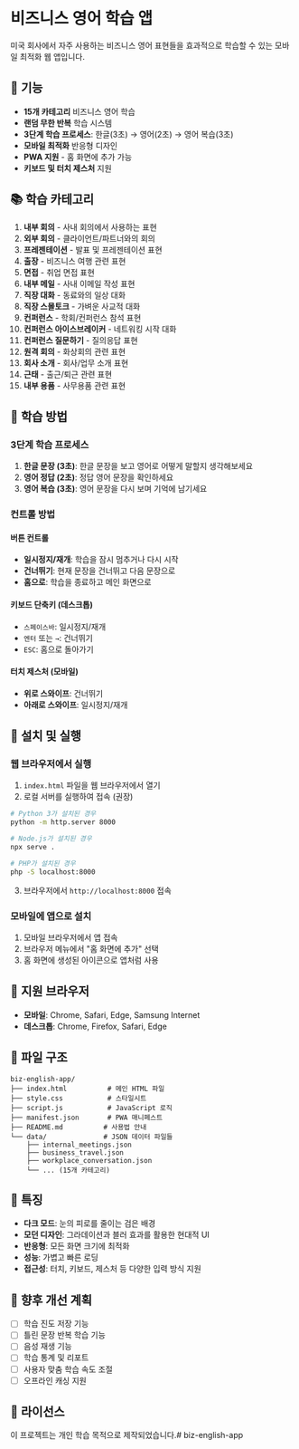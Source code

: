 # 비즈니스 영어 학습 앱

미국 회사에서 자주 사용하는 비즈니스 영어 표현들을 효과적으로 학습할 수 있는 모바일 최적화 웹 앱입니다.

## 🚀 기능

- **15개 카테고리** 비즈니스 영어 학습
- **랜덤 무한 반복** 학습 시스템
- **3단계 학습 프로세스**: 한글(3초) → 영어(2초) → 영어 복습(3초)
- **모바일 최적화** 반응형 디자인
- **PWA 지원** - 홈 화면에 추가 가능
- **키보드 및 터치 제스처** 지원

## 📚 학습 카테고리

1. **내부 회의** - 사내 회의에서 사용하는 표현
2. **외부 회의** - 클라이언트/파트너와의 회의
3. **프레젠테이션** - 발표 및 프레젠테이션 표현
4. **출장** - 비즈니스 여행 관련 표현
5. **면접** - 취업 면접 표현
6. **내부 메일** - 사내 이메일 작성 표현
7. **직장 대화** - 동료와의 일상 대화
8. **직장 스몰토크** - 가벼운 사교적 대화
9. **컨퍼런스** - 학회/컨퍼런스 참석 표현
10. **컨퍼런스 아이스브레이커** - 네트워킹 시작 대화
11. **컨퍼런스 질문하기** - 질의응답 표현
12. **원격 회의** - 화상회의 관련 표현
13. **회사 소개** - 회사/업무 소개 표현
14. **근태** - 출근/퇴근 관련 표현
15. **내부 용품** - 사무용품 관련 표현

## 🎯 학습 방법

### 3단계 학습 프로세스

1. **한글 문장 (3초)**: 한글 문장을 보고 영어로 어떻게 말할지 생각해보세요
2. **영어 정답 (2초)**: 정답 영어 문장을 확인하세요
3. **영어 복습 (3초)**: 영어 문장을 다시 보며 기억에 남기세요

### 컨트롤 방법

#### 버튼 컨트롤
- **일시정지/재개**: 학습을 잠시 멈추거나 다시 시작
- **건너뛰기**: 현재 문장을 건너뛰고 다음 문장으로
- **홈으로**: 학습을 종료하고 메인 화면으로

#### 키보드 단축키 (데스크톱)
- `스페이스바`: 일시정지/재개
- `엔터` 또는 `→`: 건너뛰기
- `ESC`: 홈으로 돌아가기

#### 터치 제스처 (모바일)
- **위로 스와이프**: 건너뛰기
- **아래로 스와이프**: 일시정지/재개

## 🔧 설치 및 실행

### 웹 브라우저에서 실행

1. `index.html` 파일을 웹 브라우저에서 열기
2. 로컬 서버를 실행하여 접속 (권장)

```bash
# Python 3가 설치된 경우
python -m http.server 8000

# Node.js가 설치된 경우
npx serve .

# PHP가 설치된 경우
php -S localhost:8000
```

3. 브라우저에서 `http://localhost:8000` 접속

### 모바일에 앱으로 설치

1. 모바일 브라우저에서 앱 접속
2. 브라우저 메뉴에서 "홈 화면에 추가" 선택
3. 홈 화면에 생성된 아이콘으로 앱처럼 사용

## 📱 지원 브라우저

- **모바일**: Chrome, Safari, Edge, Samsung Internet
- **데스크톱**: Chrome, Firefox, Safari, Edge

## 📁 파일 구조

```
biz-english-app/
├── index.html          # 메인 HTML 파일
├── style.css           # 스타일시트
├── script.js           # JavaScript 로직
├── manifest.json       # PWA 매니페스트
├── README.md          # 사용법 안내
└── data/              # JSON 데이터 파일들
    ├── internal_meetings.json
    ├── business_travel.json
    ├── workplace_conversation.json
    └── ... (15개 카테고리)
```

## 🎨 특징

- **다크 모드**: 눈의 피로를 줄이는 검은 배경
- **모던 디자인**: 그라데이션과 블러 효과를 활용한 현대적 UI
- **반응형**: 모든 화면 크기에 최적화
- **성능**: 가볍고 빠른 로딩
- **접근성**: 터치, 키보드, 제스처 등 다양한 입력 방식 지원

## 🚀 향후 개선 계획

- [ ] 학습 진도 저장 기능
- [ ] 틀린 문장 반복 학습 기능
- [ ] 음성 재생 기능
- [ ] 학습 통계 및 리포트
- [ ] 사용자 맞춤 학습 속도 조절
- [ ] 오프라인 캐싱 지원

## 📄 라이선스

이 프로젝트는 개인 학습 목적으로 제작되었습니다.# biz-english-app
